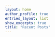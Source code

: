 ```yaml
---
layout: home
author_profile: true
entries_layout: list
show_excerpts: true
title: "Recent Posts"
---
```

